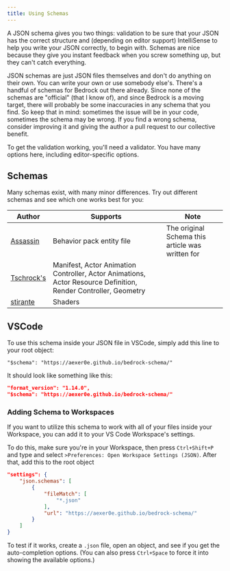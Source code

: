 ```yaml
---
title: Using Schemas
---
```


A JSON schema gives you two things: validation to be sure that your JSON has the correct structure and (depending on editor support) IntelliSense to help you write your JSON correctly, to begin with. Schemas are nice because they give you instant feedback when you screw something up, but they can't catch everything.

JSON schemas are just JSON files themselves and don't do anything on their own. You can write your own or use somebody else's. There's a handful of schemas for Bedrock out there already. Since none of the schemas are "official" (that I know of), and since Bedrock is a moving target, there will probably be some inaccuracies in any schema that you find. So keep that in mind: sometimes the issue will be in your code, sometimes the schema may be wrong. If you find a wrong schema, consider improving it and giving the author a pull request to our collective benefit.

To get the validation working, you'll need a validator. You have many options here, including editor-specific options.

## Schemas

Many schemas exist, with many minor differences. Try out different schemas and see which one works best for you:

| Author                                                                 | Supports                                                                                                       | Note                                             |
| ---------------------------------------------------------------------- | -------------------------------------------------------------------------------------------------------------- | ------------------------------------------------ |
| [Assassin](https://github.com/aexer0e/bedrock-schema)                  | Behavior pack entity file                                                                                      | The original Schema this article was written for |
| [Tschrock's](https://github.com/bedrock-studio/bedrock-json-schemas/)  | Manifest, Actor Animation Controller, Actor Animations, Actor Resource Definition, Render Controller, Geometry |                                                  |
| [stirante](https://github.com/stirante/bedrock-shader-schema/)         | Shaders                                                                                                        |                                                  |

## VSCode

To use this schema inside your JSON file in VSCode, simply add this line to your root object:

`"$schema": "https://aexer0e.github.io/bedrock-schema/"`

It should look like something like this:

<CodeHeader></CodeHeader>

```json
"format_version": "1.14.0",
"$schema": "https://aexer0e.github.io/bedrock-schema/"
```

### Adding Schema to Workspaces

If you want to utilize this schema to work with all of your files inside your Workspace, you can add it to your VS Code Workspace's settings.

To do this, make sure you're in your Workspace, then press `Ctrl+Shift+P` and type and select `>Preferences: Open Workspace Settings (JSON)`. After that, add this to the root object

<CodeHeader></CodeHeader>

```json
"settings": {
    "json.schemas": [
        {
            "fileMatch": [
                "*.json"
            ],
            "url": "https://aexer0e.github.io/bedrock-schema/"
        }
    ]
}
```

To test if it works, create a `.json` file, open an object, and see if you get the auto-completion options. (You can also press `Ctrl+Space` to force it into showing the available options.)
